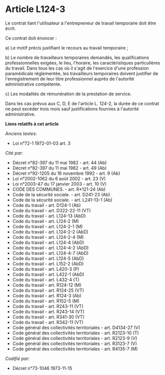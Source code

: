 # Article L124-3

Le contrat liant l'utilisateur à l'entrepreneur de travail temporaire doit être écrit.

Ce contrat doit énoncer :

a) Le motif précis justifiant le recours au travail temporaire ;

b) Le nombre de travailleurs temporaires demandés, les qualifications professionnelles exigées, le lieu, l'horaire, les
caractéristiques particulières du travail. Dans tous les cas où il s'agit de l'exercice d'une profession paramédicale
réglementée, les travailleurs temporaires doivent justifier de l'enregistrement de leur titre professionnel auprès de
l'autorité administrative compétente.

c) Les modalités de rémunération de la prestation de service.

Dans les cas prévus aux C, D, E de l'article L. 124-2, la durée de ce contrat ne peut excéder trois mois sauf justifications
fournies à l'autorité administrative.

**Liens relatifs à cet article**

_Anciens textes_:

  - Loi n°72-1 1972-01-03 art. 3

_Cité par_:

  - Décret n°82-397 du 11 mai 1982 - art. 44 (Ab)
  - Décret n°82-397 du 11 mai 1982 - art. 49 (Ab)
  - Décret n°92-1205 du 16 novembre 1992 - art. 9 (Ab)
  - Loi n°2002-1062 du 6 août 2002 - art. 23 (V)
  - Loi n°2003-47 du 17 janvier 2003 - art. 10 (V)
  - CODE DES COMMUNES. - art. R*121-24 (Ab)
  - Code de la sécurité sociale. - art. D241-23 (Ab)
  - Code de la sécurité sociale. - art. L241-13-1 (Ab)
  - Code du travail - art. D124-1 (Ab)
  - Code du travail - art. D322-22-11 (VT)
  - Code du travail - art. L124-13 (AbD)
  - Code du travail - art. L124-2 (M)
  - Code du travail - art. L124-2-1 (M)
  - Code du travail - art. L124-2-2 (AbD)
  - Code du travail - art. L124-2-4 (M)
  - Code du travail - art. L124-4 (AbD)
  - Code du travail - art. L124-4-2 (AbD)
  - Code du travail - art. L124-4-7 (AbD)
  - Code du travail - art. L124-5 (AbD)
  - Code du travail - art. L152-2 (AbD)
  - Code du travail - art. L420-3 (P)
  - Code du travail - art. L422-1 (AbD)
  - Code du travail - art. L432-4 (T)
  - Code du travail - art. R124-12 (M)
  - Code du travail - art. R124-25 (VT)
  - Code du travail - art. R124-3 (Ab)
  - Code du travail - art. R152-5 (M)
  - Code du travail - art. R243-11 (VT)
  - Code du travail - art. R243-14 (VT)
  - Code du travail - art. R341-30 (VT)
  - Code du travail - art. R342-11 (VT)
  - Code général des collectivités territoriales - art. D4134-27 (V)
  - Code général des collectivités territoriales - art. R2123-10 (T)
  - Code général des collectivités territoriales - art. R2123-9 (V)
  - Code général des collectivités territoriales - art. R3123-7 (V)
  - Code général des collectivités territoriales - art. R4135-7 (M)

_Codifié par_:

  - Décret n°73-1046 1973-11-15
